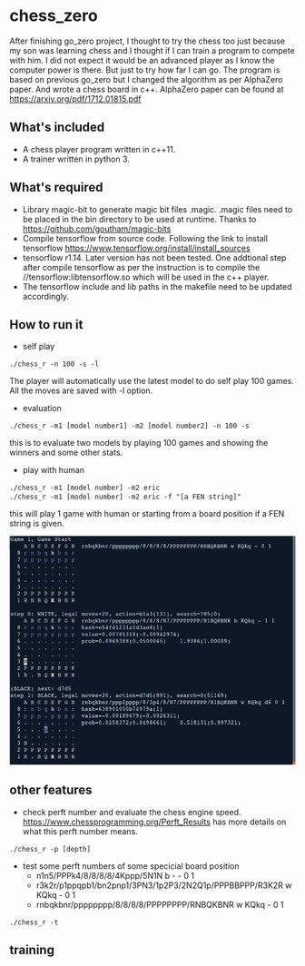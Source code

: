# chess_zero
After finishing go_zero project, I thought to try the chess too just because my son was learning chess and I thought if I can train a program to compete with him. 
I did not expect it would be an advanced player as I know the computer power is there. But just to try how far I can go. 
The program is based on previous go_zero but I changed the algorithm as per AlphaZero paper. And wrote a chess board in c++.
AlphaZero paper can be found at https://arxiv.org/pdf/1712.01815.pdf

## What's included
* A chess player program written in c++11. 
* A trainer written in python 3. 

## What's required
* Library magic-bit to generate magic bit files .magic. .magic files need to be placed in the bin directory to be used at runtime. Thanks to https://github.com/goutham/magic-bits
* Compile tensorflow from source code. Following the link to install tensorflow https://www.tensorflow.org/install/install_sources
* tensorflow r1.14. Later version has not been tested. One addtional step after compile tensorflow as per the instruction is to compile the //tensorflow:libtensorflow.so which will be used in the c++ player. 
* The tensorflow include and lib paths in the makefile need to be updated accordingly.

## How to run it
* self play
```shell
./chess_r -n 100 -s -l
```
  The player will automatically use the latest model to do self play 100 games. All the moves are saved with -l option. 
  
* evaluation
```shell
./chess_r -m1 [model number1] -m2 [model number2] -n 100 -s
```
  this is to evaluate two models by playing 100 games and showing the winners and some other stats. 
  
* play with human
```shell
./chess_r -m1 [model number] -m2 eric
./chess_r -m1 [model number] -m2 eric -f "[a FEN string]" 
```
  this will play 1 game with human or starting from a board position if a FEN string is given. 

![alt text](chess_screen.png)
 
## other features
* check perft number and evaluate the chess engine speed. https://www.chessprogramming.org/Perft_Results has more details on what this perft number means.
```shell 
./chess_r -p [depth] 
```

* test some perft numbers of some specicial board position
	- n1n5/PPPk4/8/8/8/8/4Kppp/5N1N b - - 0 1
	- r3k2r/p1ppqpb1/bn2pnp1/3PN3/1p2P3/2N2Q1p/PPPBBPPP/R3K2R w KQkq - 0 1
	- rnbqkbnr/pppppppp/8/8/8/8/PPPPPPPP/RNBQKBNR w KQkq - 0 1


```shell 
./chess_r -t 
```

## training




